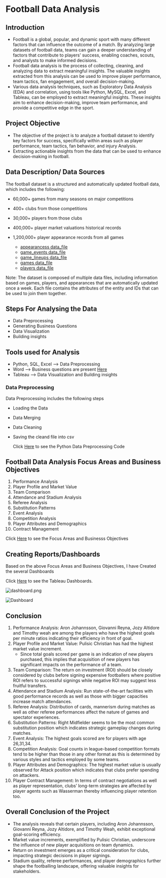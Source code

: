 # Football Data Analysis

## Introduction
- Football is a global, popular, and dynamic sport with many different factors that can influence the outcome of a match. By analyzing large datasets of football data, teams can gain a deeper understanding of factors that contribute to players' success, enabling coaches, scouts, and analysts to make informed decisions.
- Football data analysis is the process of collecting, cleaning, and analyzing data to extract meaningful insights. The valuable insights extracted from this analysis can be used to improve player performance, team tactics, fan engagement, and overall decision-making.
- Various data analysis techniques, such as Exploratory Data Analysis (EDA) and correlation, using tools like Python, MySQL, Excel, and Tableau, can be employed to extract meaningful insights. These insights aim to enhance decision-making, improve team performance, and provide a competitive edge in the sport.

## Project Objective
- The objective of the project is to analyze a football dataset to identify key factors for success, specifically within areas such as player performance, team tactics, fan behavior, and 
injury Analysis.
- Extracting actionable insights from the data that can be used to enhance decision-making in football.

## Data Description/ Data Sources
The football dataset is a structured and automatically updated football data, which includes the following:
- 60,000+ games from many seasons on major competitions
- 400+ clubs from those competitions
- 30,000+ players from those clubs
- 400,000+ player market valuations historical records
- 1,200,000+ player appearance records from all games
  
   - [appearancess data_file](appearances.xlsx)
   - [game_events data_file](game_events.xlsx)
   - [game_lineups data_file](game_lineups.xlsx)
   - [games data_file](games.xlsx)
   - [players data_file](players.xlsx)
  
Note: The dataset is composed of multiple data files, including information based on games, players, and appearances that are automatically updated once a week. Each file contains the attributes of the entity and IDs that can be used to join them together.

## Steps For Analysing the Data
- Data Preprocessing
- Generating Business Questions
- Data Visualization
- Building  insights

## Tools used for Analysis
- Python, SQL, Excel --> Data Preprocessing
- Word --> Business questions are present [Here](Business_Objectives.docx)
- Tableau --> Data Visualization and Building insights

  
### Data Preprocessing
Data Preprocessing includes the following steps
- Loading the Data
- Data Merging
- Data Cleaning
- Saving the cleand file into csv
  
  Click [Here](Project,ipynb) to see the Python Data Preprocessing Code

## Football Data Analysis Focus Areas and Business Objectives
1. Performance Analysis
2. Player Profile and Market Value
3. Team Comparison
4. Attendance and Stadium Analysis
5. Referee Analysis
6. Substitution Patterns
7. Event Analysis
8. Competition Analysis
9. Player Attributes and Demographics
10. Contract Management

Click [Here](Business_Objectives.docx)  to see the Focus Areas and Businesss Objectives

## Creating Reports/Dashboards
Based on the above Focus Areas and Business Objectives, I have Created the several Dashboards

Click [Here](Project.twbx)  to see the Tableau Dashboards.

![dashboard.png]()

![Dashboard](https://github.com/raviyenuganti123/Football-Data-Analysis/assets/171903585/fdaeb874-a64e-4142-b5b4-5a661bca394c)


## Conclusion
1.  Performance Analysis: Aron Johannsson, Giovanni Reyna, Jozy Altidore and Timothy weah are among the players who have the highest goals per minute ratios indicating their efficiency in front of goal.
2. Player Profile and Market Value: Pulisic Christian has had the highest market value increment.
   - Since total goals scored per game is an indication of new players purchased, this implies that acquisition of new players has significant impacts on the performance of a team.
4. Team Comparison: The return on investment (ROI) should be closely considered by clubs before signing expensive footballers where positive ROI refers to successful signings while negative ROI may suggest less fruitful transfers.
5. Attendance and Stadium Analysis: Run state-of-the-art facilities with good performance records as well as those with bigger capacities increase match attendances.
6. Referee Analysis: Distribution of cards, mannerism during matches as well as other referee performances affect the nature of games and spectator experiences.
7. Substitution Patterns: Right Midfielder seems to be the most common substitution position which indicates strategic gameplay changes during matches.
8. Event Analysis: The highest goals scored are for players with age 26,31,34.
9. Competition Analysis: Goal counts in league-based competition formats tend to be higher than those in any other format as this is determined by various styles and tactics employed by some teams.
10. Player Attributes and Demographics: The highest market value is usually observed for Attack position which indicates that clubs prefer spending on attackers.
11. Player Contract Management: In terms of contract negotiations as well as player representation, clubs’ long-term strategies are affected by player agents such as Wasserman thereby influencing player retention too.

## Overall Conclusion of the Project
- The analysis reveals that certain players, including Aron Johannsson, Giovanni Reyna, Jozy Altidore, and Timothy Weah, exhibit exceptional goal-scoring efficiency. 
- Market value increments, exemplified by Pulisic Christian, underscore the influence of new player acquisitions on team dynamics.
- Return on investment emerges as a critical consideration for clubs, impacting strategic decisions in player signings.
- Stadium quality, referee performances, and player demographics further shape the footballing landscape, offering valuable insights for stakeholders.




  

  

  

  


  



